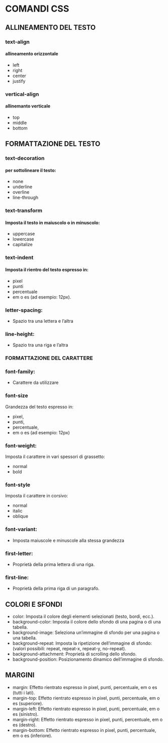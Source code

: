 # COMANDI CSS

## ALLINEAMENTO DEL TESTO

### text-align 
#### allineamento orizzontale
  - left
  - right
  - center
  - justify


### vertical-align 
#### allinemanto verticale
- top
- middle
- bottom

## FORMATTAZIONE DEL TESTO

### text-decoration 
#### per sottolineare il testo:
- none
- underline
- overline
- line-through


### text-transform
#### Imposta il testo in maiuscolo o in minuscolo:
- uppercase
- lowercase
- capitalize


### text-indent
#### Imposta il rientro del testo espresso in:
- pixel
- punti
- percentuale
- em o es (ad esempio: 12px).


### letter-spacing:
- Spazio tra una lettera e l’altra 


### line-height: 
- Spazio tra una riga e l’altra


### FORMATTAZIONE DEL CARATTERE

### font-family:
 - Carattere da utilizzare


### font-size 
 Grandezza del testo espresso in:
 - pixel,
 - punti,
 - percentuale,
 - em o es (ad esempio: 12px)


### font-weight:
Imposta il carattere in vari spessori di grassetto:
- normal
- bold

### font-style
Imposta il carattere in corsivo:
- normal
- italic
- oblique

### font-variant: 
- Imposta maiuscole e minuscole alla stessa grandezza

### first-letter:
- Proprietà della prima lettera di una riga.

### first-line:
- Proprietà della prima riga di un paragrafo.

## COLORI E SFONDI
- color: Imposta il colore degli elementi selezionati (testo, bordi, ecc.).
- background-color: Imposta il colore dello sfondo di una pagina o di una tabella.
- background-image: Seleziona un’immagine di sfondo per una pagina o una tabella.
- background-repeat: Imposta la ripetizione dell’immagine di sfondo: (valori possibili: repeat, repeat-x, repeat-y, no-repeat).
- background-attachment: Proprietà di scrolling dello sfondo.
- background-position: Posizionamento dinamico dell’immagine di sfondo.

## MARGINI
- margin: Effetto rientrato espresso in pixel, punti, percentuale, em o es (tutti i lati).
- margin-top: Effetto rientrato espresso in pixel, punti, percentuale, em o es (superiore).
- margin-left: Effetto rientrato espresso in pixel, punti, percentuale, em o es (sinistro).
- margin-right: Effetto rientrato espresso in pixel, punti, percentuale, em o es (destro).
- margin-bottom: Effetto rientrato espresso in pixel, punti, percentuale, em o es (inferiore).

